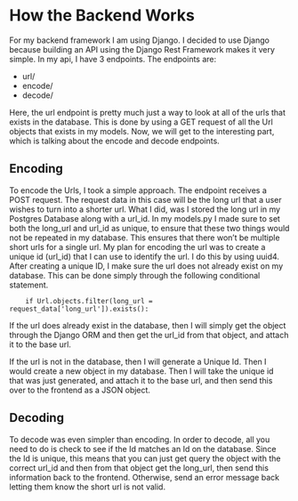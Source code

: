 # How the Backend Works
For my backend framework I am using Django. I decided to use Django because building an API using the Django Rest Framework makes it very simple. In my api, I have 3 endpoints. 
The endpoints are:
* url/
* encode/
* decode/
	
Here, the url endpoint is pretty much just a way to look at all of the urls that exists in the database. This is done by using a GET request of all the Url objects that exists in my models.
Now, we will get to the interesting part, which is talking about the encode and decode endpoints. 
## Encoding
To encode the Urls, I took a simple approach. The endpoint receives a POST request. The request data in this case will be the long url that a user wishes to turn into a shorter url. What I did, was I stored the long url in my Postgres Database along with a url_id.  In my models.py I made sure to set both the long_url and url_id as unique, to ensure that  these two things would not be repeated in my database. This ensures that there won’t be multiple short urls for a single url.
My plan for encoding the url was to create a unique id (url_id) that I can use to identify the url. I do this by using uuid4. After creating a unique ID, I make sure the url does not already exist on my database. This can be done simply through the following conditional statement. 
```
    if Url.objects.filter(long_url = request_data['long_url']).exists():
```
If the url does already exist in the database, then I will simply get the object through the Django ORM and then get the url_id from that object, and attach it to the base url. 

If the url is not in the database, then I will generate a Unique Id. Then I would create a new object in my database. Then I will take the unique id that was just generated, and attach it to the base url, and then send this over to the frontend as a JSON object. 
## Decoding
To decode was even simpler than encoding. In order to decode, all you need to do is check to see if the Id matches an Id on the database. Since the Id is unique, this means that you can just get query the object with the correct url_id and then from that object get the long_url, then send this information back to the frontend. Otherwise, send an error message back letting them know the short url is not valid. 